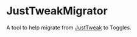# JustTweakMigrator

A tool to help migrate from [JustTweak](https://github.com/justeat/JustTweak) to Toggles.
